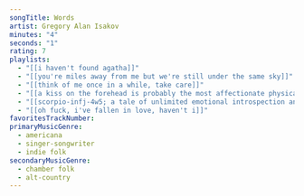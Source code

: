 ```yaml
---
songTitle: Words
artist: Gregory Alan Isakov
minutes: "4"
seconds: "1"
rating: 7
playlists:
  - "[[i haven't found agatha]]"
  - "[[you're miles away from me but we're still under the same sky]]"
  - "[[think of me once in a while, take care]]"
  - "[[a kiss on the forehead is probably the most affectionate physical gesture ever]]"
  - "[[scorpio-infj-4w5; a tale of unlimited emotional introspection and arcane bullshit]]"
  - "[[oh fuck, i've fallen in love, haven't i]]"
favoritesTrackNumber:
primaryMusicGenre:
  - americana
  - singer-songwriter
  - indie folk
secondaryMusicGenre:
  - chamber folk
  - alt-country
---
```

